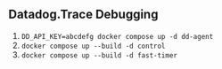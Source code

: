 ## Datadog.Trace Debugging

1. `DD_API_KEY=abcdefg docker compose up -d dd-agent`
1. `docker compose up --build -d control`
1. `docker compose up --build -d fast-timer`